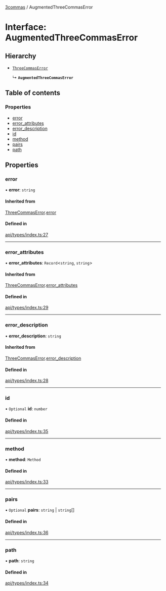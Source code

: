 [3commas](../README.md) / AugmentedThreeCommasError

# Interface: AugmentedThreeCommasError

## Hierarchy

- [`ThreeCommasError`](ThreeCommasError.md)

  ↳ **`AugmentedThreeCommasError`**

## Table of contents

### Properties

- [error](AugmentedThreeCommasError.md#error)
- [error\_attributes](AugmentedThreeCommasError.md#error_attributes)
- [error\_description](AugmentedThreeCommasError.md#error_description)
- [id](AugmentedThreeCommasError.md#id)
- [method](AugmentedThreeCommasError.md#method)
- [pairs](AugmentedThreeCommasError.md#pairs)
- [path](AugmentedThreeCommasError.md#path)

## Properties

### error

• **error**: `string`

#### Inherited from

[ThreeCommasError](ThreeCommasError.md).[error](ThreeCommasError.md#error)

#### Defined in

[api/types/index.ts:27](https://github.com/ozum/3commas/blob/b3896a3/src/api/types/index.ts#L27)

___

### error\_attributes

• **error\_attributes**: `Record`\<`string`, `string`\>

#### Inherited from

[ThreeCommasError](ThreeCommasError.md).[error_attributes](ThreeCommasError.md#error_attributes)

#### Defined in

[api/types/index.ts:29](https://github.com/ozum/3commas/blob/b3896a3/src/api/types/index.ts#L29)

___

### error\_description

• **error\_description**: `string`

#### Inherited from

[ThreeCommasError](ThreeCommasError.md).[error_description](ThreeCommasError.md#error_description)

#### Defined in

[api/types/index.ts:28](https://github.com/ozum/3commas/blob/b3896a3/src/api/types/index.ts#L28)

___

### id

• `Optional` **id**: `number`

#### Defined in

[api/types/index.ts:35](https://github.com/ozum/3commas/blob/b3896a3/src/api/types/index.ts#L35)

___

### method

• **method**: `Method`

#### Defined in

[api/types/index.ts:33](https://github.com/ozum/3commas/blob/b3896a3/src/api/types/index.ts#L33)

___

### pairs

• `Optional` **pairs**: `string` \| `string`[]

#### Defined in

[api/types/index.ts:36](https://github.com/ozum/3commas/blob/b3896a3/src/api/types/index.ts#L36)

___

### path

• **path**: `string`

#### Defined in

[api/types/index.ts:34](https://github.com/ozum/3commas/blob/b3896a3/src/api/types/index.ts#L34)
